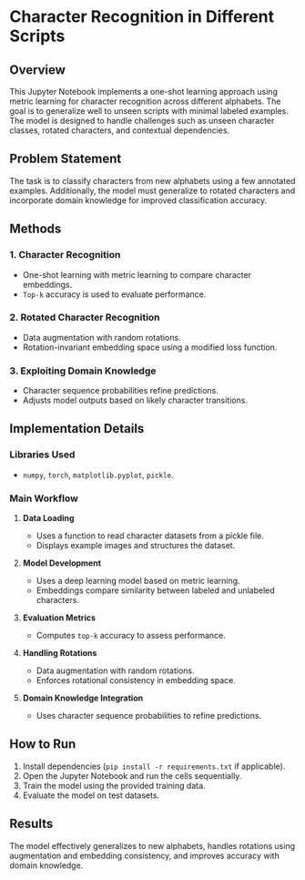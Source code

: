 # Character Recognition in Different Scripts

## Overview
This Jupyter Notebook implements a one-shot learning approach using metric learning for character recognition across different alphabets. The goal is to generalize well to unseen scripts with minimal labeled examples. The model is designed to handle challenges such as unseen character classes, rotated characters, and contextual dependencies.

## Problem Statement
The task is to classify characters from new alphabets using a few annotated examples. Additionally, the model must generalize to rotated characters and incorporate domain knowledge for improved classification accuracy.

## Methods
### 1. Character Recognition
- One-shot learning with metric learning to compare character embeddings.
- `Top-k` accuracy is used to evaluate performance.

### 2. Rotated Character Recognition
- Data augmentation with random rotations.
- Rotation-invariant embedding space using a modified loss function.

### 3. Exploiting Domain Knowledge
- Character sequence probabilities refine predictions.
- Adjusts model outputs based on likely character transitions.

## Implementation Details
### **Libraries Used**
- `numpy`, `torch`, `matplotlib.pyplot`, `pickle`.

### **Main Workflow**
1. **Data Loading**
   - Uses a function to read character datasets from a pickle file.
   - Displays example images and structures the dataset.

2. **Model Development**
   - Uses a deep learning model based on metric learning.
   - Embeddings compare similarity between labeled and unlabeled characters.

3. **Evaluation Metrics**
   - Computes `top-k` accuracy to assess performance.

4. **Handling Rotations**
   - Data augmentation with random rotations.
   - Enforces rotational consistency in embedding space.

5. **Domain Knowledge Integration**
   - Uses character sequence probabilities to refine predictions.

## How to Run
1. Install dependencies (`pip install -r requirements.txt` if applicable).
2. Open the Jupyter Notebook and run the cells sequentially.
3. Train the model using the provided training data.
4. Evaluate the model on test datasets.

## Results
The model effectively generalizes to new alphabets, handles rotations using augmentation and embedding consistency, and improves accuracy with domain knowledge.
